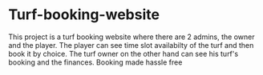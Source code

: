 # Turf-booking-website
This project is a turf booking website where there are 2 admins, the owner and the player. The player can see time slot availabilty of the turf and then book it by choice. The turf owner on the other hand can see his turf's booking and the finances.
Booking made hassle free
